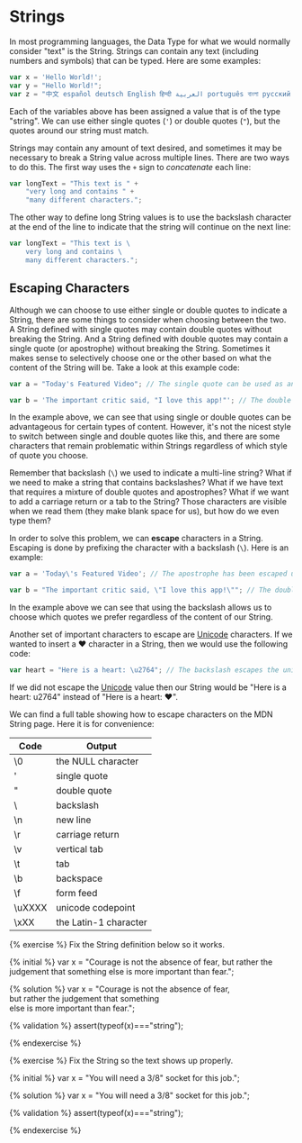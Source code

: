 # Strings

In most programming languages, the Data Type for what we would normally consider "text" is the String. Strings can contain any text (including numbers and symbols) that can be typed. Here are some examples:

```js
var x = 'Hello World!';
var y = "Hello World!";
var z = "中文 español deutsch English हिन्दी العربية português বাংলা русский 日本語 ਪੰਜਾਬੀ 한국어 தமிழ் עברית";
```
Each of the variables above has been assigned a value that is of the type "string". We can use either single quotes (`'`) or double quotes (`"`), but the quotes around our string must match. 

Strings may contain any amount of text desired, and sometimes it may be necessary to break a String value across multiple lines. There are two ways to do this. The first way uses the `+` sign to _concatenate_ each line:

```js
var longText = "This text is " +
    "very long and contains " +
    "many different characters.";
```
The other way to define long String values is to use the backslash character at the end of the line to indicate that the string will continue on the next line:

```js
var longText = "This text is \
    very long and contains \
    many different characters.";
```

## Escaping Characters
Although we can choose to use either single or double quotes to indicate a String, there are some things to consider when choosing between the two. A String defined with single quotes may contain double quotes without breaking the String. And a String defined with double quotes may contain a single quote (or apostrophe) without breaking the String. Sometimes it makes sense to selectively choose one or the other based on what the content of the String will be. Take a look at this example code:

```js
var a = "Today's Featured Video"; // The single quote can be used as an apostrophe because the String is defined with double quotes.

var b = 'The important critic said, "I love this app!"'; // The double quotes can be used because the single quotes are used to define the String.
```
In the example above, we can see that using single or double quotes can be advantageous for certain types of content. However, it's not the nicest style to switch between single and double quotes like this, and there are some characters that remain problematic within Strings regardless of which style of quote you choose.

Remember that backslash (`\`) we used to indicate a multi-line string? What if we need to make a string that contains backslashes? What if we have text that requires a mixture of double quotes and apostrophes? What if we want to add a carriage return or a tab to the String? Those characters are visible when we read them (they make blank space for us), but how do we even type them?

In order to solve this problem, we can **escape** characters in a String. Escaping is done by prefixing the character with a backslash (`\`). Here is an example:

```js
var a = 'Today\'s Featured Video'; // The apostrophe has been escaped using a backslash character.

var b = "The important critic said, \"I love this app!\""; // The double quotes have now been escaped with a backslash.
```
In the example above we can see that using the backslash allows us to choose which quotes we prefer regardless of the content of our String.

Another set of important characters to escape are [Unicode](https://en.wikipedia.org/wiki/Unicode) characters. If we wanted to insert a ❤ character in a String, then we would use the following code:

```js
var heart = "Here is a heart: \u2764"; // The backslash escapes the unicode character.
```
If we did not escape the [Unicode](https://unicode-table.com) value then our String would be "Here is a heart: u2764" instead of "Here is a heart: ❤".

We can find a full table showing how to escape characters on the MDN String page. Here it is for convenience:

| Code	                | Output                |
|-----------------------|---------------------|
| \0	                | the NULL character |
| \'	                | single quote |
| \"	                | double quote |
| \\	                | backslash |
| \n	                | new line |
| \r	                | carriage return |
| \v	                | vertical tab |
| \t	                | tab |
| \b	                | backspace |
| \f	                | form feed |
| \uXXXX	        | unicode codepoint |
| \xXX	                 | the Latin-1 character |

{% exercise %}
Fix the String definition below so it works.

{% initial %}
var x = "Courage is not the absence of fear, 
    but rather the judgement that something 
    else is more important than fear.";

{% solution %}
var x = "Courage is not the absence of fear, \
    but rather the judgement that something \
    else is more important than fear.";


{% validation %}
assert(typeof(x)==="string");

{% endexercise %}

{% exercise %}
Fix the String so the text shows up properly.

{% initial %}
var x = "You will need a 3/8" socket for this job.";

{% solution %}
var x = "You will need a 3/8\" socket for this job.";

{% validation %}
assert(typeof(x)==="string");

{% endexercise %}



